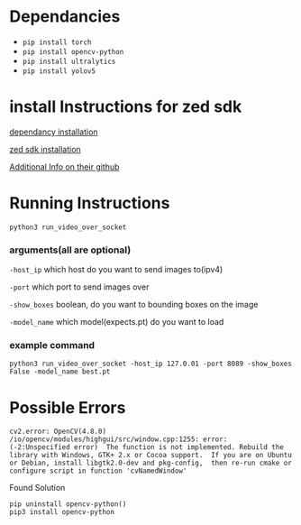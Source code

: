 # Dependancies
* `pip install torch`
* `pip install opencv-python`
* `pip install ultralytics`
* `pip install yolov5`

# install Instructions for zed sdk

[dependancy installation](https://www.stereolabs.com/docs/app-development/python/install/)

[zed sdk installation](https://www.stereolabs.com/docs/installation/linux/)

[Additional Info on their github](https://github.com/stereolabs/zed-sdk)


# Running Instructions

`python3 run_video_over_socket`

### arguments(all are optional)

`-host_ip`      which host do you want to send images to(ipv4)

`-port`         which port to send images over

`-show_boxes`   boolean, do you want to bounding boxes on the image

`-model_name`   which model(expects.pt) do you want to load

### example command
`python3 run_video_over_socket -host_ip 127.0.01 -port 8089 -show_boxes False -model_name best.pt`


# Possible Errors
`cv2.error: OpenCV(4.8.0) /io/opencv/modules/highgui/src/window.cpp:1255: error: 
(-2:Unspecified error) 
The function is not implemented. Rebuild the library with Windows, GTK+ 2.x or Cocoa support. 
If you are on Ubuntu or Debian, install libgtk2.0-dev and pkg-config, 
then re-run cmake or configure script in function 'cvNamedWindow'`

Found Solution
```
pip uninstall opencv-python()
pip3 install opencv-python
